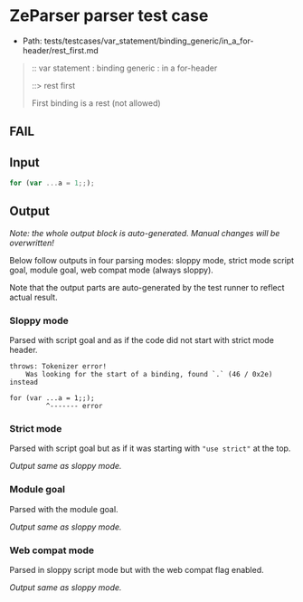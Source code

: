 # ZeParser parser test case

- Path: tests/testcases/var_statement/binding_generic/in_a_for-header/rest_first.md

> :: var statement : binding generic : in a for-header
>
> ::> rest first
>
> First binding is a rest (not allowed)
>
> 

## FAIL

## Input

`````js
for (var ...a = 1;;);
`````

## Output

_Note: the whole output block is auto-generated. Manual changes will be overwritten!_

Below follow outputs in four parsing modes: sloppy mode, strict mode script goal, module goal, web compat mode (always sloppy).

Note that the output parts are auto-generated by the test runner to reflect actual result.

### Sloppy mode

Parsed with script goal and as if the code did not start with strict mode header.

`````
throws: Tokenizer error!
    Was looking for the start of a binding, found `.` (46 / 0x2e) instead

for (var ...a = 1;;);
         ^------- error
`````

### Strict mode

Parsed with script goal but as if it was starting with `"use strict"` at the top.

_Output same as sloppy mode._

### Module goal

Parsed with the module goal.

_Output same as sloppy mode._

### Web compat mode

Parsed in sloppy script mode but with the web compat flag enabled.

_Output same as sloppy mode._
